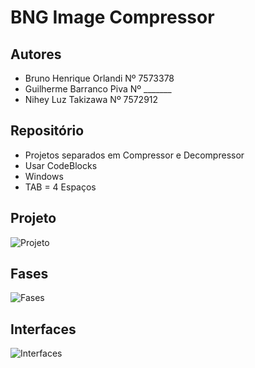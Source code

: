 BNG Image Compressor
=====================

Autores
-----------
- Bruno Henrique Orlandi		Nº 7573378
- Guilherme Barranco Piva		Nº _______
- Nihey Luz Takizawa			Nº 7572912


Repositório
-------------

- Projetos separados em Compressor e Decompressor
- Usar CodeBlocks
- Windows
- TAB = 4 Espaços

Projeto
---------
![Projeto](https://dl.dropboxusercontent.com/s/k9ydolezy7dji1g/Projeto.png "Projeto")

Fases
-----------
![Fases](https://dl.dropboxusercontent.com/s/45drnqtaojjqqei/Fases.png "Fases")

Interfaces
-----------
![Interfaces](https://dl.dropboxusercontent.com/s/46r2wf276wl3mam/Interfaces.png "Interfaces")

